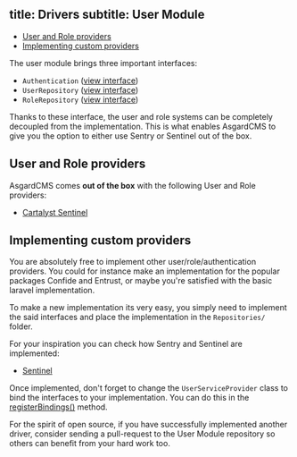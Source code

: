 title: Drivers
subtitle: User Module
-------

- [User and Role providers](#user-and-role-providers)
- [Implementing custom providers](#implementing-custom-providers)


The user module brings three important interfaces:

- `Authentication` ([view interface](https://github.com/AsgardCms/Core/blob/develop/Contracts/Authentication.php))
- `UserRepository` ([view interface](https://github.com/AsgardCms/User/blob/develop/Repositories/UserRepository.php))
- `RoleRepository` ([view interface](https://github.com/AsgardCms/User/blob/develop/Repositories/RoleRepository.php))

Thanks to these interface, the user and role systems can be completely decoupled from the implementation. This is what enables AsgardCMS to give you the option to either use Sentry or Sentinel out of the box.

## <a class="anchor" name="user-and-role-providers" href="#user-and-role-providers"></a> User and Role providers

AsgardCMS comes **out of the box** with the following User and Role providers:
  
- [Cartalyst Sentinel](https://cartalyst.com/manual/sentinel/1.0?utm_source=asgard-cms&utm_medium=readme&utm_campaign=asgard-cms)

## <a class="anchor" name="implementing-custom-providers" href="#implementing-custom-providers"></a> Implementing custom providers

You are absolutely free to implement other user/role/authentication providers. You could for instance make an implementation for the popular packages Confide and Entrust, or maybe you're satisfied with the basic laravel implementation. 

To make a new implementation its very easy, you simply need to implement the said interfaces and place the implementation in the `Repositories/` folder.

For your inspiration you can check how Sentry and Sentinel are implemented:

- [Sentinel](https://github.com/AsgardCms/User/tree/develop/Repositories/Sentinel)

Once implemented, don't forget to change the `UserServiceProvider` class to bind the interfaces to your implementation. You can do this in the [registerBindings()](https://github.com/AsgardCms/User/blob/develop/Providers/UserServiceProvider.php#L75) method.

For the spirit of open source, if you have successfully implemented another driver, consider sending a pull-request to the User Module repository so others can benefit from your hard work too.

